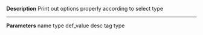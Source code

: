 **Description**
Print out options properly according to select type

--------
**Parameters**
name	type	def_value	desc
tag
type